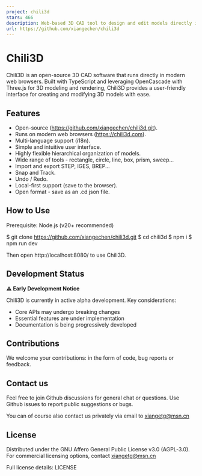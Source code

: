 ```yaml
---
project: chili3d
stars: 466
description: Web-based 3D CAD tool to design and edit models directly in your browser
url: https://github.com/xiangechen/chili3d
---
```


Chili3D
=======

Chili3D is an open-source 3D CAD software that runs directly in modern web browsers. Built with TypeScript and leveraging OpenCascade with Three.js for 3D modeling and rendering, Chili3D provides a user-friendly interface for creating and modifying 3D models with ease.

Features
--------

-   Open-source (https://github.com/xiangechen/chili3d.git).
-   Runs on modern web browsers (https://chili3d.com).
-   Multi-language support (i18n).
-   Simple and intuitive user interface.
-   Highly flexible hierarchical organization of models.
-   Wide range of tools - rectangle, circle, line, box, prism, sweep...
-   Import and export STEP, IGES, BREP...
-   Snap and Track.
-   Undo / Redo.
-   Local-first support (save to the browser).
-   Open format - save as an .cd json file.

How to Use
----------

Prerequisite: Node.js (v20+ recommended)

$ git clone https://github.com/xiangechen/chili3d.git
$ cd chili3d
$ npm i
$ npm run dev

Then open http://localhost:8080/ to use Chili3D.

Development Status
------------------

**⚠️ Early Development Notice**

Chili3D is currently in active alpha development. Key considerations:

-   Core APIs may undergo breaking changes
-   Essential features are under implementation
-   Documentation is being progressively developed

Contributions
-------------

We welcome your contributions: in the form of code, bug reports or feedback.

Contact us
----------

Feel free to join Github discussions for general chat or questions. Use Github issues to report public suggestions or bugs.

You can of course also contact us privately via email to xiangetg@msn.cn

License
-------

Distributed under the GNU Affero General Public License v3.0 (AGPL-3.0). For commercial licensing options, contact xiangetg@msn.cn

Full license details: LICENSE
